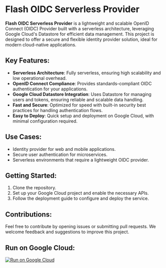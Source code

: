 # Flash OIDC Serverless Provider

**Flash OIDC Serverless Provider** is a lightweight and scalable OpenID Connect (OIDC) Provider built with a serverless architecture, leveraging Google Cloud's Datastore for efficient data management. This project is designed to offer a secure and flexible identity provider solution, ideal for modern cloud-native applications.

## Key Features:
- **Serverless Architecture**: Fully serverless, ensuring high scalability and low operational overhead.
- **OpenID Connect Compliance**: Provides standards-compliant OIDC authentication for your applications.
- **Google Cloud Datastore Integration**: Uses Datastore for managing users and tokens, ensuring reliable and scalable data handling.
- **Fast and Secure**: Optimized for speed with built-in security best practices for handling authentication flows.
- **Easy to Deploy**: Quick setup and deployment on Google Cloud, with minimal configuration required.

## Use Cases:
- Identity provider for web and mobile applications.
- Secure user authentication for microservices.
- Serverless environments that require a lightweight OIDC provider.

## Getting Started:
1. Clone the repository.
2. Set up your Google Cloud project and enable the necessary APIs.
3. Follow the deployment guide to configure and deploy the service.

## Contributions:
Feel free to contribute by opening issues or submitting pull requests. We welcome feedback and suggestions to improve this project.

## Run on Google Cloud:

[![Run on Google Cloud](https://deploy.cloud.run/button.svg)](https://deploy.cloud.run/?git_repo=https://github.com/davideconsonni/flash-oidc-serverless-provider.git)


